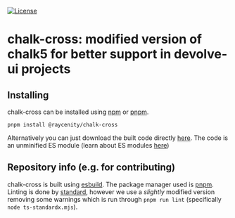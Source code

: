 [![License](https://img.shields.io/badge/License-Apache_2.0-blue.svg)](https://opensource.org/licenses/Apache-2.0)

# chalk-cross: modified version of chalk5 for better support in devolve-ui projects

## Installing

chalk-cross can be installed using [npm](https://www.npmjs.com/) or [pnpm](https://pnpm.io/).

```shell
pnpm install @raycenity/chalk-cross
```

Alternatively you can just download the built code directly [here](https://github.com/Jakobeha/chalk-cross/releases/latest). The code is an unminified ES module (learn about ES modules [here](https://developer.mozilla.org/en-US/docs/Web/JavaScript/Guide/Modules))

## Repository info (e.g. for contributing)

chalk-cross is built using [esbuild](https://esbuild.org/). The package manager used is [pnpm](https://pnpm.io/). Linting is done by [standard](https://standardjs.com/), however we use a *slightly* modified version removing some warnings which is run through `pnpm run lint` (specifically `node ts-standardx.mjs`).
